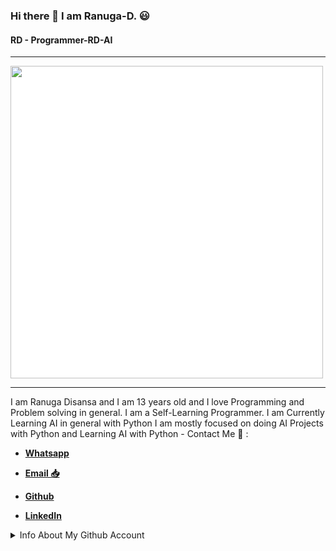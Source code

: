 ### Hi there 👋 I am Ranuga-D. 😃
#### RD - Programmer-RD-AI
<hr>
<img align='center' src='https://i.pinimg.com/originals/71/27/f1/7127f106f0aaf459aa75939f517b3521.png' height=500 width=500 style="background-color: white !important;">
<hr>
I am Ranuga Disansa and I am 13 years old and I love Programming and Problem solving in general.
I am a Self-Learning Programmer.
I am Currently Learning AI in general with Python
I am mostly focused on doing AI Projects with Python and Learning AI with Python
- Contact Me 💬 :
  
  - [**Whatsapp**](https://api.whatsapp.com/send?phone=94766428783)
  
  - [**Email 📥**](go2ranuga@gmail.com)
  
  - [**Github**](https://github.com/Programmer-RD-AI)
  
  - [**LinkedIn**](https://www.linkedin.com/in/ranuga-disansa-gamage-94a7671b2/)
<details>
<summary>Info About My Github Account</summary>                                                                                                                                                                                                                                                             
<br /> 
<br /> 
**Account Viewed from April 16 2021**
<br>
 
![](https://komarev.com/ghpvc/?username=Programmer-RD-AI&color=gray)
 
<br>
<img align="center" src="https://github-readme-stats.vercel.app/api?username=Programmer-RD-AI&show_icons=true&hide_border=true" alt="Ranuga-Disansa's Github Stats">

<br>

<img width="500" src="https://metrics.lecoq.io/Programmer-RD-AI" alt="Github Metrics">

<br>

<img align="center" src="https://github-readme-stats.vercel.app/api/top-langs/?username=Programmer-RD-AI" />
<br>
<hr>

<img align="center" src="https://media.tenor.com/images/4706603d96f302497a3174eb49a766e7/tenor.gif" width="250" height="165">
<hr>
